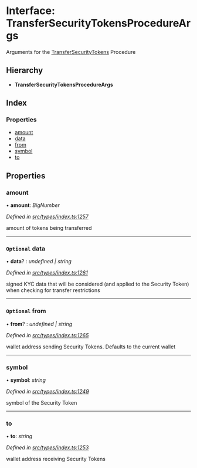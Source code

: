 # Interface: TransferSecurityTokensProcedureArgs

Arguments for the [TransferSecurityTokens](../enums/_types_index_.proceduretype.md#transfersecuritytokens) Procedure

## Hierarchy

- **TransferSecurityTokensProcedureArgs**

## Index

### Properties

- [amount](_types_index_.transfersecuritytokensprocedureargs.md#amount)
- [data](_types_index_.transfersecuritytokensprocedureargs.md#optional-data)
- [from](_types_index_.transfersecuritytokensprocedureargs.md#optional-from)
- [symbol](_types_index_.transfersecuritytokensprocedureargs.md#symbol)
- [to](_types_index_.transfersecuritytokensprocedureargs.md#to)

## Properties

### amount

• **amount**: _BigNumber_

_Defined in [src/types/index.ts:1257](https://github.com/PolymathNetwork/polymath-sdk/blob/d80c6e9/src/types/index.ts#L1257)_

amount of tokens being transferred

---

### `Optional` data

• **data**? : _undefined | string_

_Defined in [src/types/index.ts:1261](https://github.com/PolymathNetwork/polymath-sdk/blob/d80c6e9/src/types/index.ts#L1261)_

signed KYC data that will be considered (and applied to the Security Token) when checking for transfer restrictions

---

### `Optional` from

• **from**? : _undefined | string_

_Defined in [src/types/index.ts:1265](https://github.com/PolymathNetwork/polymath-sdk/blob/d80c6e9/src/types/index.ts#L1265)_

wallet address sending Security Tokens. Defaults to the current wallet

---

### symbol

• **symbol**: _string_

_Defined in [src/types/index.ts:1249](https://github.com/PolymathNetwork/polymath-sdk/blob/d80c6e9/src/types/index.ts#L1249)_

symbol of the Security Token

---

### to

• **to**: _string_

_Defined in [src/types/index.ts:1253](https://github.com/PolymathNetwork/polymath-sdk/blob/d80c6e9/src/types/index.ts#L1253)_

wallet address receiving Security Tokens
